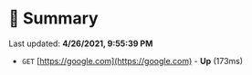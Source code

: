# 📖 Summary
Last updated: **4/26/2021, 9:55:39 PM**

- `GET` [https://google.com](https://google.com) - **Up** (173ms)

